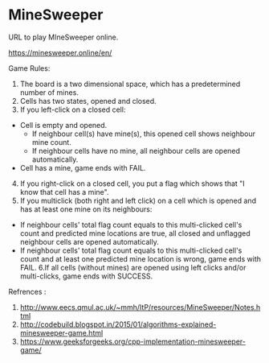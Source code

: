 # MineSweeper

URL to play MIneSweeper online.

https://minesweeper.online/en/

Game Rules:

1. The board is a two dimensional space, which has a predetermined number of mines.
2. Cells has two states, opened and closed.
3. If you left-click on a closed cell: 
* Cell is empty and opened.
  * If neighbour cell(s) have mine(s), this opened cell shows neighbour mine count.
  * If neighbour cells have no mine, all neighbour cells are opened automatically.
* Cell has a mine, game ends with FAIL.
4. If you right-click on a closed cell, you put a flag which shows that "I know that cell has a mine".
5. If you multiclick (both right and left click) on a cell which is opened and has at least one mine on its neighbours:
  * If neighbour cells' total flag count equals to this multi-clicked cell's count and predicted mine locations are true,         all closed and unflagged neighbour cells are opened automatically.
  * If neighbour cells' total flag count equals to this multi-clicked cell's count and at least one predicted mine location       is wrong, game ends with FAIL.
6.If all cells (without mines) are opened using left clicks and/or multi-clicks, game ends with SUCCESS.

Refrences :
1. http://www.eecs.qmul.ac.uk/~mmh/ItP/resources/MineSweeper/Notes.html
2. http://codebuild.blogspot.in/2015/01/algorithms-explained-minesweeper-game.html
3. https://www.geeksforgeeks.org/cpp-implementation-minesweeper-game/
